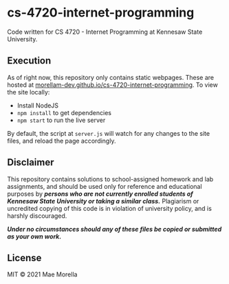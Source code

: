 # cs-4720-internet-programming

Code written for CS 4720 - Internet Programming at Kennesaw State University.
## Execution

As of right now, this repository only contains static webpages. These are hosted at [morellam-dev.github.io/cs-4720-internet-programming](https://morellam-dev.github.io/cs-4720-internet-programming/). To view the site locally:

* Install NodeJS
* `npm install` to get dependencies
* `npm start` to run the live server

By default, the script at `server.js` will watch for any changes to the site files, and reload the page accordingly.

## Disclaimer

This repository contains solutions to school-assigned homework and lab assignments, and should be used only for reference and educational purposes by ***persons who are not currently enrolled students of Kennesaw State University or taking a similar class.*** Plagiarism or uncredited copying of this code is in violation of university policy, and is harshly discouraged.

***Under no circumstances should any of these files be copied or submitted as your own work.***

## License

MIT © 2021 Mae Morella